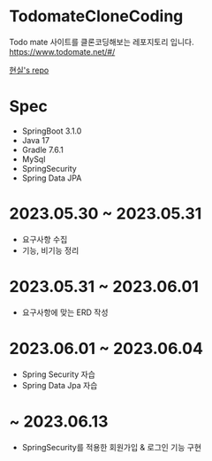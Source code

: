 # TodomateCloneCoding
Todo mate 사이트를 클론코딩해보는 레포지토리 입니다.
https://www.todomate.net/#/

[현실's repo](https://github.com/hsilnam/todomate)


# Spec
- SpringBoot 3.1.0
- Java 17
- Gradle 7.6.1
- MySql
- SpringSecurity
- Spring Data JPA

# 2023.05.30 ~ 2023.05.31
- 요구사항 수집
- 기능, 비기능 정리

# 2023.05.31 ~ 2023.06.01
- 요구사항에 맞는 ERD 작성

# 2023.06.01 ~ 2023.06.04
- Spring Security 자습
- Spring Data Jpa 자습

# ~ 2023.06.13
- SpringSecurity를 적용한 회원가입 & 로그인 기능 구현
